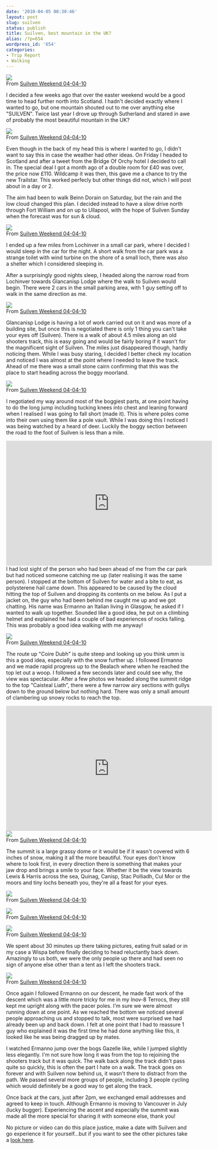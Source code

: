 ```yaml
---
date: '2010-04-05 08:30:46'
layout: post
slug: suilven
status: publish
title: Suilven, best mountain in the UK?
alias: /?p=654
wordpress_id: '654'
categories:
- Trip Report
- Walking
---
```


[![](http://lh3.ggpht.com/_mwiBNuCX3e4/S7kWqVW4nvI/AAAAAAAANlw/o9dFYQGuHT8/s400/Suilven%20Weekend%20102.JPG)](http://picasaweb.google.com/lh/photo/Eqra2qMWODrWKph-WTpolA?feat=embedwebsite)  
From [Suilven Weekend 04-04-10](http://picasaweb.google.com/steven.horner/SuilvenWeekend040410?feat=embedwebsite)  

I decided a few weeks ago that over the easter weekend would be a good time to head further north into Scotland. I hadn't decided exactly where I wanted to go, but one mountain shouted out to me over anything else "SUILVEN". Twice last year I drove up through Sutherland and stared in awe of probably the most beautiful mountain in the UK?  
<!-- more -->
[![](http://lh4.ggpht.com/_mwiBNuCX3e4/S7n6Th7MERI/AAAAAAAANtU/gmQS9XBYrx8/s400/IMG_0635.JPG)](http://picasaweb.google.com/lh/photo/6Jdbnzwxct6fASZQ-No7OQ?feat=embedwebsite)  
From [Suilven Weekend 04-04-10](http://picasaweb.google.com/steven.horner/SuilvenWeekend040410?feat=embedwebsite)  

Even though in the back of my head this is where I wanted to go, I didn't want to say this in case the weather had other ideas. On Friday I headed to Scotland and after a tweet from the Bridge Of Orchy hotel I decided to call in. The special deal I got a month ago of a double room for £40 was over, the price now £110. Wildcamp it was then, this gave me a chance to try the new Trailstar. This worked perfecly but other things did not, which I will post about in a day or 2.  

The aim had been to walk Beinn Dorain on Saturday, but the rain and the low cloud changed this plan. I decided instead to have a slow drive north through Fort William and on up to Ullapool, with the hope of Suilven Sunday when the forecast was for sun & cloud.  

[![](http://lh6.ggpht.com/_mwiBNuCX3e4/S7n6jS9zL9I/AAAAAAAANuA/ucw81tvsE-I/s400/IMG_0639.JPG)](http://picasaweb.google.com/lh/photo/FmPlFcdIWxmRjeu1ZSaSJQ?feat=embedwebsite)  
From [Suilven Weekend 04-04-10](http://picasaweb.google.com/steven.horner/SuilvenWeekend040410?feat=embedwebsite)  

I ended up a few miles from Lochinver in a small car park, where I decided I would sleep in the car for the night. A short walk from the car park was a strange toilet with wind turbine on the shore of a small loch, there was also a shelter which I considered sleeping in.  

After a surprisingly good nights sleep, I headed along the narrow road from Lochinver towards Glancanisp Lodge where the walk to Suilven would begin. There were 2 cars in the small parking area, with 1 guy setting off to walk in the same direction as me.  

[![](http://lh5.ggpht.com/_mwiBNuCX3e4/S7kdRvBNGtI/AAAAAAAANoM/RyGQ48NUWBs/s400/Suilven%20Weekend%20107.JPG)](http://picasaweb.google.com/lh/photo/Yhq6J-uOilhgAyIpL62FKA?feat=embedwebsite)  
From [Suilven Weekend 04-04-10](http://picasaweb.google.com/steven.horner/SuilvenWeekend040410?feat=embedwebsite)  

Glancanisp Lodge is having a lot of work carried out on it and was more of a building site, but once this is negotiated there is only 1 thing you can't take your eyes off (Suilven). There is a walk of about 4.5 miles along an old shooters track, this is easy going and would be fairly boring if it wasn't for the magnificent sight of Suilven. The miles just disappeared though, hardly noticing them. While I was busy staring, I decided I better check my location and noticed I was almost at the point where I needed to leave the track. Ahead of me there was a small stone cairn confirming that this was the place to start heading across the boggy moorland.  

[![](http://lh4.ggpht.com/_mwiBNuCX3e4/S7kAnVQpcgI/AAAAAAAANbI/zWx4jCyzW-4/s400/Suilven%20Weekend%20052.JPG)](http://picasaweb.google.com/lh/photo/SpZ-Pt8PsCHFdbkQ6p5VMA?feat=embedwebsite)  
From [Suilven Weekend 04-04-10](http://picasaweb.google.com/steven.horner/SuilvenWeekend040410?feat=embedwebsite)  

I negotiated my way around most of the boggiest parts, at one point having to do the long jump including tucking knees into chest and leaning forward when I realised I was going to fall short (made it). This is where poles come into their own using them like a pole vault. While I was doing this I noticed I was being watched by a heard of deer. Luckily the boggy section between the road to the foot of Suilven is less than a mile.  

<embed src="http://www.youtube.com/v/30Bigmvi6OE&#038;hl=en_GB&#038;fs=1&#038;" type="application/x-shockwave-flash" allowscriptaccess="always" allowfullscreen="true" width="560" height="340"></embed>  
I had lost sight of the person who had been ahead of me from the car park but had noticed someone catching me up (later realising it was the same person). I stopped at the bottom of Suilven for water and a bite to eat, as polysterene hail came down. This appeared to be caused by the cloud hitting the top of Suilven and dropping its contents on me below. As I put a jacket on, the guy who had been behind me caught me up and we got chatting. His name was Ermanno an Italian living in Glasgow, he asked if I wanted to walk up together. Sounded like a good idea, he put on a climbing helmet and explained he had a couple of bad experiences of rocks falling. This was probably a good idea walking with me anyway!  

[![](http://lh5.ggpht.com/_mwiBNuCX3e4/S7kGARSCqrI/AAAAAAAANdw/x0tVvji3Rq4/s400/Suilven%20Weekend%20064.JPG)](http://picasaweb.google.com/lh/photo/toCPBscH4m8M5brw_SOzGw?feat=embedwebsite)  
From [Suilven Weekend 04-04-10](http://picasaweb.google.com/steven.horner/SuilvenWeekend040410?feat=embedwebsite)  

The route up "Coire Dubh" is quite steep and looking up you think umm is this a good idea, especially with the snow further up. I followed Ermanno and we made rapid progress up to the Bealach where when he reached the top let out a woop. I followed a few seconds later and could see why, the view was spectacular. After a few photos we headed along the summit ridge to the top "Caisteal Liath", there were a few narrow airy sections with gullys down to the ground below but nothing hard. There was only a small amount of clambering up snowy rocks to reach the top.  

<embed src="http://www.youtube.com/v/nptDIbWHXTA&#038;hl=en_GB&#038;fs=1&#038;" type="application/x-shockwave-flash" allowscriptaccess="always" allowfullscreen="true" width="560" height="340"></embed>  
[![](http://lh3.ggpht.com/_mwiBNuCX3e4/S7kMq11iUHI/AAAAAAAANg8/IauZPuMPOlM/s400/Suilven%20Weekend%20079.JPG)](http://picasaweb.google.com/lh/photo/_iXtDDkPA7NVz2GDcR5Acg?feat=embedwebsite)  
From [Suilven Weekend 04-04-10](http://picasaweb.google.com/steven.horner/SuilvenWeekend040410?feat=embedwebsite)  

The summit is a large grassy dome or it would be if it wasn't covered with 6 inches of snow, making it all the more beautiful. Your eyes don't know where to look first, in every direction there is something that makes your jaw drop and brings a smile to your face. Whether it be the view towards Lewis & Harris across the sea, Quinag, Canisp, Stac Polliadh, Cul Mor or the moors and tiny lochs beneath you, they're all a feast for your eyes.  

[![](http://lh3.ggpht.com/_mwiBNuCX3e4/S7kN-6c6H5I/AAAAAAAANh4/di7xms69Bo0/s400/Suilven%20Weekend%20084.JPG)](http://picasaweb.google.com/lh/photo/sObhdL8KPStMQ9G2nyOaPw?feat=embedwebsite)  
From [Suilven Weekend 04-04-10](http://picasaweb.google.com/steven.horner/SuilvenWeekend040410?feat=embedwebsite)  

[![](http://lh6.ggpht.com/_mwiBNuCX3e4/S7kTWKVwErI/AAAAAAAANkk/EZJ60zHHAaQ/s400/Suilven%20Weekend%20098.JPG)](http://picasaweb.google.com/lh/photo/EEBvGHjNyTyoKKA_5PRUug?feat=embedwebsite)  
From [Suilven Weekend 04-04-10](http://picasaweb.google.com/steven.horner/SuilvenWeekend040410?feat=embedwebsite)  

[![](http://lh5.ggpht.com/_mwiBNuCX3e4/S7kHcFrDNCI/AAAAAAAANec/Z4yp2uCpobY/s400/Suilven%20Weekend%20067.JPG)](http://picasaweb.google.com/lh/photo/xnNWbrWWbGfQfWv5njzt1Q?feat=embedwebsite)  
From [Suilven Weekend 04-04-10](http://picasaweb.google.com/steven.horner/SuilvenWeekend040410?feat=embedwebsite)  

We spent about 30 minutes up there taking pictures, eating fruit salad or in my case a Wispa before finally deciding to head reluctantly back down. Amazingly to us both, we were the only people up there and had seen no sign of anyone else other than a tent as I left the shooters track. 

[![](http://lh5.ggpht.com/_mwiBNuCX3e4/S7kZYcIu7NI/AAAAAAAANm0/a1aiFlr77T0/s400/Suilven%20Weekend%20104.JPG)](http://picasaweb.google.com/lh/photo/7gnK13ukx6kGmSrzLp2gWg?feat=embedwebsite)  
From [Suilven Weekend 04-04-10](http://picasaweb.google.com/steven.horner/SuilvenWeekend040410?feat=embedwebsite)  

Once again I followed Ermanno on our descent, he made fast work of the descent which was a little more tricky for me in my Inov-8 Terrocs, they still kept me upright along with the pacer poles. I'm sure we were almost running down at one point. As we reached the bottom we noticed several people approaching us and stopped to talk, most were surprised we had already been up and back down. I felt at one point that I had to reassure 1 guy who explained it was the first time he had done anything like this, it looked like he was being dragged up by mates.  

I watched Ermanno jump over the bogs Gazelle like, while I jumped slightly less elegantly. I'm not sure how long it was from the top to rejoining the shooters track but it was quick. The walk back along the track didn't pass quite so quickly, this is often the part I hate on a walk. The track goes on forever and with Suilven now behind us, it wasn't there to distract from the path. We passed several more groups of people, including 3 people cycling which would definitely be a good way to get along the track.  

Once back at the cars, just after 2pm, we exchanged email addresses and agreed to keep in touch. Although Ermanno is moving to Vancouver in July (lucky bugger). Experiencing the ascent and especially the summit was made all the more special for sharing it with someone else, thank you!  

No picture or video can do this place justice, make a date with Suilven and go experience it for yourself...but if you want to see the other pictures take a [look here](http://picasaweb.google.com/steven.horner/SuilvenWeekend040410?feat=directlink).
